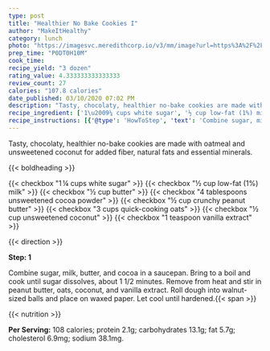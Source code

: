 ```yaml
---
type: post
title: "Healthier No Bake Cookies I"
author: "MakeItHealthy"
category: lunch
photo: "https://imagesvc.meredithcorp.io/v3/mm/image?url=https%3A%2F%2Fimages.media-allrecipes.com%2Fuserphotos%2F966787.jpg"
prep_time: "P0DT0H10M"
cook_time: 
recipe_yield: "3 dozen"
rating_value: 4.333333333333333
review_count: 27
calories: "107.8 calories"
date_published: 03/10/2020 07:02 PM
description: "Tasty, chocolaty, healthier no-bake cookies are made with oatmeal and unsweetened coconut for added fiber, natural fats and essential minerals."
recipe_ingredient: ['1\u2009¼ cups white sugar', '½ cup low-fat (1%) milk', '½ cup butter', '4 tablespoons unsweetened cocoa powder', '½ cup crunchy peanut butter', '3 cups quick-cooking oats', '½ cup unsweetened coconut', '1 teaspoon vanilla extract']
recipe_instructions: [{'@type': 'HowToStep', 'text': 'Combine sugar, milk, butter, and cocoa in a saucepan. Bring to a boil and cook until sugar dissolves, about 1 1/2 minutes. Remove from heat and stir in peanut butter, oats, coconut, and vanilla extract. Roll dough into walnut-sized balls and place on waxed paper. Let cool until hardened.\n'}]
---
```


Tasty, chocolaty, healthier no-bake cookies are made with oatmeal and unsweetened coconut for added fiber, natural fats and essential minerals. 

{{< boldheading >}}

{{< checkbox "1 ¼ cups white sugar" >}}
{{< checkbox "½ cup low-fat (1%) milk" >}}
{{< checkbox "½ cup butter" >}}
{{< checkbox "4 tablespoons unsweetened cocoa powder" >}}
{{< checkbox "½ cup crunchy peanut butter" >}}
{{< checkbox "3 cups quick-cooking oats" >}}
{{< checkbox "½ cup unsweetened coconut" >}}
{{< checkbox "1 teaspoon vanilla extract" >}}


{{< direction >}}

**Step: 1**

Combine sugar, milk, butter, and cocoa in a saucepan. Bring to a boil and cook until sugar dissolves, about 1 1/2 minutes. Remove from heat and stir in peanut butter, oats, coconut, and vanilla extract. Roll dough into walnut-sized balls and place on waxed paper. Let cool until hardened.{{< span >}}

{{< nutrition >}}

**Per Serving:** 108 calories; protein 2.1g; carbohydrates 13.1g; fat 5.7g; cholesterol 6.9mg; sodium 38.1mg.